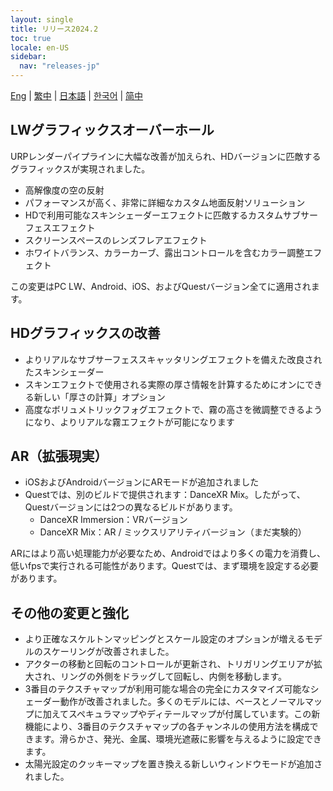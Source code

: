 ```yaml
---
layout: single
title: リリース2024.2
toc: true
locale: en-US
sidebar:
  nav: "releases-jp"
---
```

[Eng](/dancexr/releases/2024.2) | [繁中](/tw/dancexr/releases/2024.2) | [日本語](/jp/dancexr/releases/2024.2) | [한국어](/kr/dancexr/releases/2024.2) | [简中](/zh/dancexr/releases/2024.2)

## LWグラフィックスオーバーホール
URPレンダーパイプラインに大幅な改善が加えられ、HDバージョンに匹敵するグラフィックスが実現されました。
* 高解像度の空の反射
* パフォーマンスが高く、非常に詳細なカスタム地面反射ソリューション
* HDで利用可能なスキンシェーダーエフェクトに匹敵するカスタムサブサーフェスエフェクト
* スクリーンスペースのレンズフレアエフェクト
* ホワイトバランス、カラーカーブ、露出コントロールを含むカラー調整エフェクト

この変更はPC LW、Android、iOS、およびQuestバージョン全てに適用されます。

## HDグラフィックスの改善
* よりリアルなサブサーフェススキャッタリングエフェクトを備えた改良されたスキンシェーダー
* スキンエフェクトで使用される実際の厚さ情報を計算するためにオンにできる新しい「厚さの計算」オプション
* 高度なボリュメトリックフォグエフェクトで、霧の高さを微調整できるようになり、よりリアルな霧エフェクトが可能になります

## AR（拡張現実）
* iOSおよびAndroidバージョンにARモードが追加されました
* Questでは、別のビルドで提供されます：DanceXR Mix。したがって、Questバージョンには2つの異なるビルドがあります。
    * DanceXR Immersion：VRバージョン
    * DanceXR Mix：AR / ミックスリアリティバージョン（まだ実験的）

ARにはより高い処理能力が必要なため、Androidではより多くの電力を消費し、低いfpsで実行される可能性があります。Questでは、まず環境を設定する必要があります。

## その他の変更と強化
* より正確なスケルトンマッピングとスケール設定のオプションが増えるモデルのスケーリングが改善されました。
* アクターの移動と回転のコントロールが更新され、トリガリングエリアが拡大され、リングの外側をドラッグして回転し、内側を移動します。
* 3番目のテクスチャマップが利用可能な場合の完全にカスタマイズ可能なシェーダー動作が改善されました。多くのモデルには、ベースとノーマルマップに加えてスペキュラマップやディテールマップが付属しています。この新機能により、3番目のテクスチャマップの各チャンネルの使用方法を構成できます。滑らかさ、発光、金属、環境光遮蔽に影響を与えるように設定できます。
* 太陽光設定のクッキーマップを置き換える新しいウィンドウモードが追加されました。